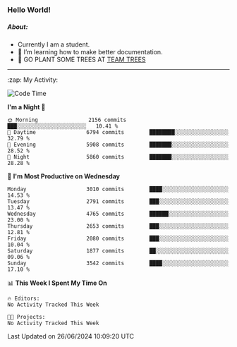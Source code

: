 ### Hello World!

##### About:
- Currently I am a student.
- 🌱 I’m learning how to make better documentation.
- 🌱 GO PLANT SOME TREES AT [TEAM TREES](https://teamtrees.org/)

---
  <summary>:zap: My Activity:</summary>
  
<!--START_SECTION:waka-->
![Code Time](http://img.shields.io/badge/Code%20Time-1%2C377%20hrs%2025%20mins-blue)

**I'm a Night 🦉** 

```text
🌞 Morning                2156 commits        ███░░░░░░░░░░░░░░░░░░░░░░   10.41 % 
🌆 Daytime                6794 commits        ████████░░░░░░░░░░░░░░░░░   32.79 % 
🌃 Evening                5908 commits        ███████░░░░░░░░░░░░░░░░░░   28.52 % 
🌙 Night                  5860 commits        ███████░░░░░░░░░░░░░░░░░░   28.28 % 
```
📅 **I'm Most Productive on Wednesday** 

```text
Monday                   3010 commits        ████░░░░░░░░░░░░░░░░░░░░░   14.53 % 
Tuesday                  2791 commits        ███░░░░░░░░░░░░░░░░░░░░░░   13.47 % 
Wednesday                4765 commits        ██████░░░░░░░░░░░░░░░░░░░   23.00 % 
Thursday                 2653 commits        ███░░░░░░░░░░░░░░░░░░░░░░   12.81 % 
Friday                   2080 commits        ███░░░░░░░░░░░░░░░░░░░░░░   10.04 % 
Saturday                 1877 commits        ██░░░░░░░░░░░░░░░░░░░░░░░   09.06 % 
Sunday                   3542 commits        ████░░░░░░░░░░░░░░░░░░░░░   17.10 % 
```


📊 **This Week I Spent My Time On** 

```text
🔥 Editors: 
No Activity Tracked This Week

🐱‍💻 Projects: 
No Activity Tracked This Week
```


 Last Updated on 26/06/2024 10:09:20 UTC
<!--END_SECTION:waka-->

